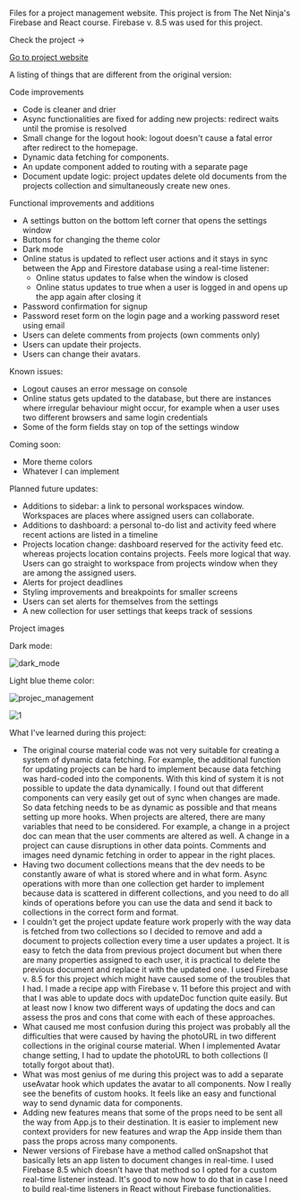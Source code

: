 Files for a project management website. This project is from The Net Ninja's Firebase and React course. Firebase v. 8.5 was used for this project.

Check the project ->

<a href="https://javascript-d1a2d.web.app/">Go to project website</a>

A listing of things that are different from the original version:

Code improvements

* Code is cleaner and drier
* Async functionalities are fixed for adding new projects: redirect waits until the promise is resolved
* Small change for the logout hook: logout doesn't cause a fatal error after redirect to the homepage.
* Dynamic data fetching for components.
* An update component added to routing with a separate page
* Document update logic: project updates delete old documents from the projects collection and simultaneously create new ones.

Functional improvements and additions

* A settings button on the bottom left corner that opens the settings window
* Buttons for changing the theme color
* Dark mode
* Online status is updated to reflect user actions and it stays in sync between the App and Firestore database using a real-time listener:
   - Online status updates to false when the window is closed
   - Online status updates to true when a user is logged in and opens up the app again after closing it
* Password confirmation for signup
* Password reset form on the login page and a working password reset using email
* Users can delete comments from projects (own comments only)
* Users can update their projects.
* Users can change their avatars.

Known issues:

* Logout causes an error message on console
* Online status gets updated to the database, but there are instances where irregular behaviour might occur, for example when a user uses two different browsers and same login credentials
* Some of the form fields stay on top of the settings window

Coming soon:

* More theme colors
* Whatever I can implement

Planned future updates:

* Additions to sidebar: a link to personal workspaces window. Workspaces are places where assigned users can collaborate.
* Additions to dashboard: a personal to-do list and activity feed where recent actions are listed in a timeline
* Projects location change: dashboard reserved for the activity feed etc. whereas projects location contains projects. Feels more logical that way. Users can go straight to workspace from projects window when they are among the assigned users.
* Alerts for project deadlines
* Styling improvements and breakpoints for smaller screens
* Users can set alerts for themselves from the settings
* A new collection for user settings that keeps track of sessions

Project images

Dark mode:

![dark_mode](https://github.com/user-attachments/assets/0c629e70-a4bd-42ee-a0d2-97fcf03e12cd)

Light blue theme color:

![projec_management](https://github.com/user-attachments/assets/534301c3-e932-4ce1-8dc4-e99d925f24eb)

  
![1](https://github.com/user-attachments/assets/b47b4269-f304-4868-85cf-e8610d36be9f)



What I've learned during this project:

* The original course material code was not very suitable for creating a system of dynamic data fetching. For example, the additional function for updating projects can be hard to implement because data fetching was hard-coded into the components. With this kind of system it is not possible to update the data dynamically. I found out that different components can very easily get out of sync when changes are made. So data fetching needs to be as dynamic as possible and that means setting up more hooks. When projects are altered, there are many variables that need to be considered. For example, a change in a project doc can mean that the user comments are altered as well. A change in a project can cause disruptions in other data points. Comments and images need dynamic fetching in order to appear in the right places.
* Having two document collections means that the dev needs to be constantly aware of what is stored where and in what form. Async operations with more than one collection get harder to implement because data is scattered in different collections, and you need to do all kinds of operations before you can use the data and send it back to collections in the correct form and format.
* I couldn't get the project update feature work properly with the way data is fetched from two collections so I decided to remove and add a document to projects collection every time a user updates a project. It is easy to fetch the data from previous project document but when there are many properties assigned to each user, it is practical to delete the previous document and replace it with the updated one. I used Firebase v. 8.5 for this project which might have caused some of the troubles that I had. I made a recipe app with Firebase v. 11 before this project and with that I was able to update docs with updateDoc function quite easily. But at least now I know two different ways of updating the docs and can assess the pros and cons that come with each of these approaches.
* What caused me most confusion during this project was probably all the difficulties that were caused by having the photoURL in two different collections in the original course material. When I implemented Avatar change setting, I had to update the photoURL to both collections (I totally forgot about that).
* What was most genius of me during this project was to add a separate useAvatar hook which updates the avatar to all components. Now I really see the benefits of custom hooks. It feels like an easy and functional way to send dynamic data for components.
* Adding new features means that some of the props need to be sent all the way from App.js to their destination. It is easier to implement new context providers for new features and wrap the App inside them than pass the props across many components.
* Newer versions of Firebase have a method called onSnapshot that basically lets an app listen to document changes in real-time. I used Firebase 8.5 which doesn't have that method so I opted for a custom real-time listener instead. It's good to now how to do that in case I need to build real-time listeners in React without Firebase functionalities.
